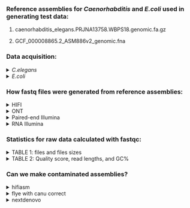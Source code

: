 ### Reference assemblies for _Caenorhabditis_ and _E.coli_ used in generating test data:

1. caenorhabditis_elegans.PRJNA13758.WBPS18.genomic.fa.gz

2. GCF_000008865.2_ASM886v2_genomic.fna

### Data acquisition:

<details>
<summary><i>C.elegans</i></summary>

```
#from wormbase
wget https://ftp.ebi.ac.uk/pub/databases/wormbase/parasite/releases/WBPS18/species/caenorhabditis_elegans/PRJNA13758/caenorhabditis_elegans.PRJNA13758.WBPS18.genomic.fa.gz
gunzip caenorhabditis_elegans.PRJNA13758.WBPS18.genomic.fa.gz
```
  
</details>



<details>
<summary><i>E.coli</i></summary>

```
#from NCBI
module load sratoolkit-3.0.0
fastq-dump GCF_000008865.2
unzip ncbi_dataset\ \(1\).zip
cd ncbi_dataset/data/GCF_000008865.2
cp GCF_000008865.2_ASM886v2_genomic.fna ./../../../.
rm -r ncbi_dataset
```
  
</details>




### How fastq files were generated from reference assemblies:

<details>
<summary>HIFI</summary>
  
The HIFI fastq files were made with the software [pbsim3](https://github.com/yukiteruono/pbsim3) in multipass mode.
This creates a sam file which must be converted into a bam using the software [samtools](https://www.htslib.org/).
This bam is then input into pacbio's [ccs](https://ccs.how/) software, which was installed with the bioconda package pbccs.

**Step 1: pbsim3**

```
#!/bin/bash
#SBATCH --account account_name
#SBATCH --qos partition_name
#SBATCH --partition partition_name
#SBATCH --output=out_%pbsim.log

module load pbsim3-3.0.4

pbsim --strategy wgs \
      --method qshmm \
      --qshmm QSHMM-RSII.model \
      --depth 60 \
      --genome /your/path/to/caenorhabditis_elegans.PRJNA13758.WBPS18.genomic.fa \
      --pass-num 10
```

This will generate a sam file for each chromosome (for elegans it is 7, 6 plus mitochondria)


**Step 2: samtools**

```
#!/bin/bash
#SBATCH --account account_name
#SBATCH --qos partition_name
#SBATCH --partition partition_name
#SBATCH --output=out_%_sam.log

module load samtools-1.9-gcc-8.2.0-o53igvd

ls *.sam > list.txt

while read -r file; do
    samtools view -b "$file" -o "$file".bam
done < list.txt
```

**Step 3: ccs**

```
#!/bin/bash
#SBATCH --account account_name
#SBATCH --qos partition_name
#SBATCH --partition partition_name
#SBATCH --output=out_%ccs.log

module load mamba/23.1.0-4
source activate pbccs

rm list.txt

ls *.bam > list.txt

while read -r file; do
    ccs "$file" "$file".fastq.gz
done < list.txt
```

**Step 4: unzip and concatenate the fastq files together:**

```
gunzip *.fastq
cat *.fastq > HIFIelegans.fastq
```

**Step 5: repeat** pbsim3, samtools, ccs (steps 1-3) for ecoli, changing the genome from caenorhabditis_elegans.PRJNA13758.WBPS18.genomic.fa
to GCF_000008865.2_ASM886v2_genomic.fna and output file name from HIFIelegans.fastq to HIFIecoli.fastq

**Step 6: concatenate the fastq files together:** 

```
cat HIFIelegans.fastq HIFIecoli.fastq > HIFItestData.fastq
```


</details>


<details>
<summary>ONT</summary>

The HIFI fastq files were made with the software [pbsim3](https://github.com/yukiteruono/pbsim3) with the high quality ONT model, generating reads with at least 90% accuracy. 

```
#!/bin/bash
#SBATCH --account account_name
#SBATCH --qos partition_name
#SBATCH --partition partition_name
#SBATCH --output=out_%pbsim.log

module load pbsim3-3.0.4

pbsim --strategy wgs \
      --method qshmm \
      --qshmm QSHMM-ONT-HQ.model \
      --depth 60 \
      --genome ./caenorhabditis_elegans.PRJNA13758.WBPS18.genomic.fa
```

repeat w/ e.coli genome and then concatenate all .fastq files together under ONTtestData.fastq

</details>


<details>
<summary>Paired-end Illumina</summary>

All Illumina data was generated using the software [ART](https://manpages.debian.org/testing/art-nextgen-simulation-tools/art_illumina.1.en.html), which was installed with the bioconda package.

```
#!/bin/bash

#SBATCH --account account_name
#SBATCH --qos partition_name
#SBATCH --partition partition_name
#SBATCH --output=out_art.log
#SBATCH --mail-user=username@email.com   #use your own email
#SBATCH --mail-type=ALL
#SBATCH -n 8

module load mamba/23.1.0-4
source activate art

art_illumina -sam -i caenorhabditis_elegans.PRJNA13758.WBPS18.genomic.fa -l 150 -p -nf 0 -f 60 -m 200 -s 10 -ss HS25 -o Illumina_elegans
```

repeat with ecoli and concatenate the Illumina_elegans1 with Illumina_ecoli1 and Illumina_elegans2 with Illumina_ecoli2
  
</details>

<details>
<summary>RNA Illumina</summary>

<details>
<summary>Data acquisition</summary>
  
```
#from wormbase
wget https://ftp.ebi.ac.uk/pub/databases/wormbase/parasite/releases/WBPS18/species/caenorhabditis_elegans/PRJNA13758/caenorhabditis_elegans.PRJNA13758.WBPS18.CDS_transcripts.fa.gz
gunzip caenorhabditis_elegans.PRJNA13758.WBPS18.CDS_transcripts.fa.gz
```

As for the _E.coli_ the same GCF_000008865.2_ASM886v2_genomic.fna assembly file was used. 

</details>



<details>
<summary>fastq generation</summary>

Repeat of paired-end Illumina but this time usingcaenorhabditis_elegans.PRJNA13758.WBPS18.CDS_transcripts.fa instead of caenorhabditis_elegans.PRJNA13758.WBPS18.genomic.fa

Again concatenate this with the ecoli data.
  
</details>



</details>







  

  
</details>



### Statistics for raw data calculated with fastqc:

<details>
<summary>TABLE 1: files and files sizes</summary>
  
| file | size | number of sequences |
|------|------|---------------------|
| caenorhabditis_elegans.PRJNA13758.WBPS18.genomic.fa | 98M | 7 |
| caenorhabditis_elegans.PRJNA13758.WBPS18.CDS_transcripts.fa | 41M | 28,558 |
| GCF_000008865.2_ASM886v2_genomic.fna | 5.5M | 3 |
| HIFItestData.fastq | NA | NA |
| ONTtestData.fastq | 12G | 689,630 |
| IlluminaTestData_1.fastq | 6.3G | 21,176,070 |
| IlluminaTestData_2.fastq | 6.3G | 21,176,070 |
| IlluminaRNAtestData_1.fastq | NA | NA |
| IlluminaRNAtestData_2.fastq | NA | NA |

</details>

<details>
<summary>TABLE 2: Quality score, read lengths, and GC%</summary>

| file | mean Phred Quality Score | shortest read | longest read | mean read length | GC% |
|------|--------------------------|---------------|--------------|------------------|-----|
| HIFItestData.fastq | NA | NA | NA | NA | NA |
| ONTtestData.fastq | 14 | 96 | 78,823 | 8000 | 36% |
| IlluminaTestData_1.fastq | 36 | 150 | 150 | 150 | 36% |
| IlluminaTestData_2.fastq | 36 | 150 | 150 | 150 | 36% |
| IlluminaRNAtestData_1.fastq | NA | NA | NA | NA | NA |
| IlluminaRNAtestData_2.fastq | NA | NA | NA | NA | NA |

  
</details>


### Can we make contaminated assemblies?

<details>
<summary>hifiasm</summary>

</details>


<details>
<summary>flye with canu correct</summary>
  
</details>



<details>
<summary>nextdenovo</summary>
  
</details>
